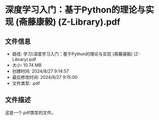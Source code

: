 ﻿# 深度学习入门：基于Python的理论与实现 (斋藤康毅) (Z-Library).pdf

## 文件信息
- 路径: 学习\深度学习入门：基于Python的理论与实现 (斋藤康毅) (Z-Library).pdf
- 大小: 10.74 MB
- 创建时间: 2024/8/27 9:14:57
- 最后修改时间: 2024/8/27 9:15:00
- 文件类型: .pdf

## 文件描述
这是一个.pdf类型的文件。

